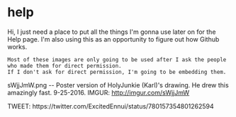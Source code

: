 # help

  Hi, I just need a place to put all the things I'm gonna use later on for the Help page.
  I'm also using this as an opportunity to figure out how Github works.
  
    Most of these images are only going to be used after I ask the people who made them for direct permission.
    If I don't ask for direct permission, I'm going to be embedding them.
  
  sWjjJmW.png -- Poster version of HolyJunkie (Karl)'s drawing.  He drew this amazingly fast.  9-25-2016.
  IMGUR: http://imgur.com/sWjjJmW

<p />
TWEET: https://twitter.com/ExcitedEnnui/status/780157354801262594
